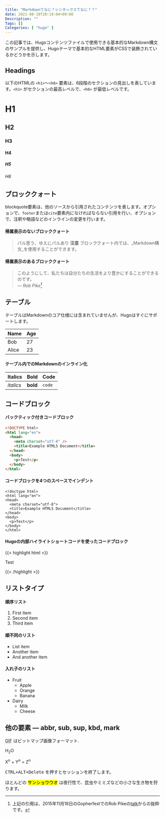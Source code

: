 ```yaml
---
title: "Markdownてなに？シンタックスてなに？？"
date: 2021-08-18T20:19:04+09:00
Description: ""
Tags: []
Categories: [ "hugo" ]
---
```


この記事では、Hugoコンテンツファイルで使用できる基本的なMarkdown構文のサンプルを提供し、Hugoテーマで基本的なHTML要素がCSSで装飾されているかどうかを示します。

<!--more-->

## Headings

以下のHTMLの `<h1>`～`<h6>` 要素は、6段階のセクションの見出しを表しています。`<h1>` がセクションの最高レベルで、`<h6>` が最低レベルです。

# H1

## H2

### H3

#### H4

##### H5

###### H6

## ブロッククォート

blockquote要素は、他のソースから引用されたコンテンツを表します。オプションで、`footer`または`cite`要素内になければならない引用を行い、オプションで、注釈や略語などのインラインの変更を行います。

#### 帰属表示のないブロッククォート

> パル思う、ゆえにパルあり
> **注意** ブロッククォート内では、_Markdown構文_を使用することができます。

#### 帰属表示のあるブロッククォート

> このようにして、私たちは自分たちの生活をより豊かにすることができるのです。<br>
> — <cite>Rob Pike[^1]</cite>

[^1]: 上記の引用は、2015年11月18日のGopherfestでのRob Pikeの[talk](https://www.youtube.com/watch?v=PAAkCSZUG1c)からの抜粋です。

## テーブル

テーブルはMarkdownのコア仕様には含まれていませんが、Hugoはすぐにサポートします。

| Name  | Age |
| ----- | --- |
| Bob   | 27  |
| Alice | 23  |

#### テーブル内でのMarkdownのインライン化

| Italics   | Bold     | Code   |
| --------- | -------- | ------ |
| _italics_ | **bold** | `code` |

## コードブロック

#### バックティック付きコードブロック

```html
<!DOCTYPE html>
<html lang="en">
  <head>
    <meta charset="utf-8" />
    <title>Example HTML5 Document</title>
  </head>
  <body>
    <p>Test</p>
  </body>
</html>
```

#### コードブロックを4つのスペースでインデント

    <!doctype html>
    <html lang="en">
    <head>
      <meta charset="utf-8">
      <title>Example HTML5 Document</title>
    </head>
    <body>
      <p>Test</p>
    </body>
    </html>

#### Hugoの内部ハイライトショートコードを使ったコードブロック

{{< highlight html >}}

<!doctype html>
<html lang="en">
<head>
  <meta charset="utf-8">
  <title>Example HTML5 Document</title>
</head>
<body>
  <p>Test</p>
</body>
</html>
{{< /highlight >}}

## リストタイプ

#### 順序リスト

1. First item
2. Second item
3. Third item

#### 順不同のリスト

- List item
- Another item
- And another item

#### 入れ子のリスト

- Fruit
  - Apple
  - Orange
  - Banana
- Dairy
  - Milk
  - Cheese

## 他の要素 — abbr, sub, sup, kbd, mark

<abbr title="Graphics Interchange Format">GIF</abbr> はビットマップ画像フォーマット.

H<sub>2</sub>O

X<sup>n</sup> + Y<sup>n</sup> = Z<sup>n</sup>

<kbd><kbd>CTRL</kbd>+<kbd>ALT</kbd>+<kbd>Delete</kbd></kbd> を押すとセッションを終了します。

ほとんどの <mark>サンショウウオ</mark> は夜行性で、昆虫やミミズなどの小さな生き物を狩ります。
